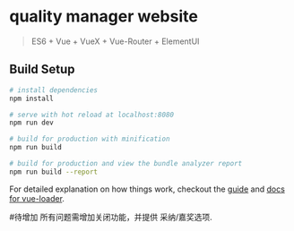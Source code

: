 # quality manager website

> ES6 + Vue + VueX + Vue-Router + ElementUI

## Build Setup

``` bash
# install dependencies
npm install

# serve with hot reload at localhost:8080
npm run dev

# build for production with minification
npm run build

# build for production and view the bundle analyzer report
npm run build --report
```

For detailed explanation on how things work, checkout the [guide](http://vuejs-templates.github.io/webpack/) and [docs for vue-loader](http://vuejs.github.io/vue-loader).

#待增加
所有问题需增加关闭功能，并提供  采纳/嘉奖选项.